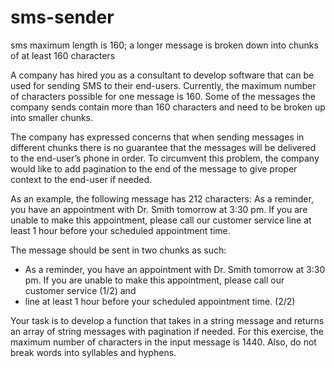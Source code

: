 # sms-sender
sms maximum length is 160; a longer message is broken down into chunks of at least 160 characters 


A company has hired you as a consultant to develop software that can be used for sending SMS to their end-users. Currently, the maximum number of characters possible for one message is 160. Some of the messages the company sends contain more than 160 characters and need to be broken up into smaller chunks.

The company has expressed concerns that when sending messages in different chunks there is no guarantee that the messages will be delivered to the end-user’s phone in order. To circumvent this problem, the company would like to add pagination to the end of the message to give proper context to the end-user if needed. 

As an example, the following message has 212 characters:
As a reminder, you have an appointment with Dr. Smith tomorrow at 3:30 pm. If you are unable to make this appointment, please call our customer service line at least 1 hour before your scheduled appointment time.

The message should be sent in two chunks as such:
* As a reminder, you have an appointment with Dr. Smith tomorrow at 3:30 pm. If you are unable to make this appointment, please call our customer service  (1/2)
and
* line at least 1 hour before your scheduled appointment time. (2/2)

Your task is to develop a function that takes in a string message and returns an array of string messages with pagination if needed. For this exercise, the maximum number of characters in the input message is 1440. Also, do not break words into syllables and hyphens.

